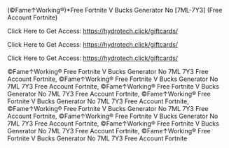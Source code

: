 (©Fame↑Working®)*Free Fortnite V Bucks Generator No [7ML-7Y3] (Free Account Fortnite)

Click Here to Get Access: https://hydrotech.click/giftcards/

Click Here to Get Access: https://hydrotech.click/giftcards/

Click Here to Get Access: https://hydrotech.click/giftcards/

 ©Fame↑Working® Free Fortnite V Bucks Generator No 7ML 7Y3 Free Account Fortnite, ©Fame↑Working® Free Fortnite V Bucks Generator No 7ML 7Y3 Free Account Fortnite, ©Fame↑Working® Free Fortnite V Bucks Generator No 7ML 7Y3 Free Account Fortnite, ©Fame↑Working® Free Fortnite V Bucks Generator No 7ML 7Y3 Free Account Fortnite, ©Fame↑Working® Free Fortnite V Bucks Generator No 7ML 7Y3 Free Account Fortnite, ©Fame↑Working® Free Fortnite V Bucks Generator No 7ML 7Y3 Free Account Fortnite, ©Fame↑Working® Free Fortnite V Bucks Generator No 7ML 7Y3 Free Account Fortnite, ©Fame↑Working® Free Fortnite V Bucks Generator No 7ML 7Y3 Free Account Fortnite
